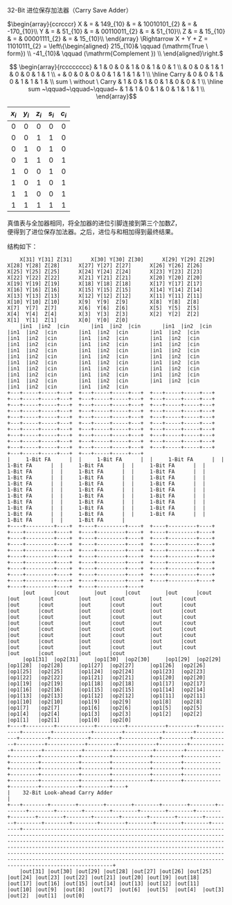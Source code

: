 32-Bit 进位保存加法器（Carry Save Adder）

$`\begin{array}{ccrcccr}
    X & = & 149_{10} & = & 10010101_{2} & = & -170_{10}\\
    Y & = &  51_{10} & = & 00110011_{2} & = &   51_{10}\\
    Z & = &  15_{10} & = & 00001111_{2} & = &   15_{10}\\
\end{array} \Rightarrow 
X + Y + Z = 11010111_{2} = \left\{\begin{aligned}
     215_{10}& \qquad (\mathrm{True \ form}) \\
     -41_{10}& \qquad (\mathrm{Complement }) \\
\end{aligned}\right.`$ 

$$
\begin{array}{rcccccccc}
                               & 1 & 0 & 0 & 1 & 0 & 1 & 0 & 1 \\
                               & 0 & 0 & 1 & 1 & 0 & 0 & 1 & 1 \\
                             + & 0 & 0 & 0 & 0 & 1 & 1 & 1 & 1 \\
    \hline
                         Carry & 0 & 0 & 1 & 0 & 1 & 1 & 1 &   \\
       sum \  without \  Carry & 1 & 0 & 1 & 0 & 1 & 0 & 0 & 1 \\
    \hline
    sum ~\qquad~\qquad~\qquad~ & 1 & 1 & 0 & 1 & 0 & 1 & 1 & 1 \\
\end{array}$$

| $`x_{i}`$ | $`y_{i}`$ | $`z_{i}`$ | $`s_{i}`$ | $`c_{i}`$ |
|:-:|:-:|:-:|:-:|:-:|
| 0 | 0 | 0 | 0 | 0 |
| 0 | 0 | 1 | 1 | 0 |
| 0 | 1 | 0 | 1 | 0 |
| 0 | 1 | 1 | 0 | 1 |
| 1 | 0 | 0 | 1 | 0 |
| 1 | 0 | 1 | 0 | 1 |
| 1 | 1 | 0 | 0 | 1 |
| 1 | 1 | 1 | 1 | 1 |

真值表与全加器相同，将全加器的进位引脚连接到第三个加数$`Z`$， \
便得到了进位保存加法器。之后，进位与和相加得到最终结果。

结构如下：


        X[31] Y[31] Z[31]      X[30] Y[30] Z[30]      X[29] Y[29] Z[29]      X[28] Y[28] Z[28]      X[27] Y[27] Z[27]      X[26] Y[26] Z[26]      X[25] Y[25] Z[25]      X[24] Y[24] Z[24]      X[23] Y[23] Z[23]      X[22] Y[22] Z[22]      X[21] Y[21] Z[21]      X[20] Y[20] Z[20]      X[19] Y[19] Z[19]      X[18] Y[18] Z[18]      X[17] Y[17] Z[17]      X[16] Y[16] Z[16]      X[15] Y[15] Z[15]      X[14] Y[14] Z[14]      X[13] Y[13] Z[13]      X[12] Y[12] Z[12]      X[11] Y[11] Z[11]      X[10] Y[10] Z[10]      X[9]  Y[9]  Z[9]       X[8]  Y[8]  Z[8]       X[7]  Y[7]  Z[7]       X[6]  Y[6]  Z[6]       X[5]  Y[5]  Z[5]       X[4]  Y[4]  Z[4]       X[3]  Y[3]  Z[3]       X[2]  Y[2]  Z[2]       X[1]  Y[1]  Z[1]       X[0]  Y[0]  Z[0]   
        |in1  |in2  |cin       |in1  |in2  |cin       |in1  |in2  |cin       |in1  |in2  |cin       |in1  |in2  |cin       |in1  |in2  |cin       |in1  |in2  |cin       |in1  |in2  |cin       |in1  |in2  |cin       |in1  |in2  |cin       |in1  |in2  |cin       |in1  |in2  |cin       |in1  |in2  |cin       |in1  |in2  |cin       |in1  |in2  |cin       |in1  |in2  |cin       |in1  |in2  |cin       |in1  |in2  |cin       |in1  |in2  |cin       |in1  |in2  |cin       |in1  |in2  |cin       |in1  |in2  |cin       |in1  |in2  |cin       |in1  |in2  |cin       |in1  |in2  |cin       |in1  |in2  |cin       |in1  |in2  |cin       |in1  |in2  |cin       |in1  |in2  |cin       |in1  |in2  |cin       |in1  |in2  |cin       |in1  |in2  |cin   
    +---+-----+-----+---+  +---+-----+-----+---+  +---+-----+-----+---+  +---+-----+-----+---+  +---+-----+-----+---+  +---+-----+-----+---+  +---+-----+-----+---+  +---+-----+-----+---+  +---+-----+-----+---+  +---+-----+-----+---+  +---+-----+-----+---+  +---+-----+-----+---+  +---+-----+-----+---+  +---+-----+-----+---+  +---+-----+-----+---+  +---+-----+-----+---+  +---+-----+-----+---+  +---+-----+-----+---+  +---+-----+-----+---+  +---+-----+-----+---+  +---+-----+-----+---+  +---+-----+-----+---+  +---+-----+-----+---+  +---+-----+-----+---+  +---+-----+-----+---+  +---+-----+-----+---+  +---+-----+-----+---+  +---+-----+-----+---+  +---+-----+-----+---+  +---+-----+-----+---+  +---+-----+-----+---+  +---+-----+-----+---+  
    |     1-Bit FA      |  |     1-Bit FA      |  |     1-Bit FA      |  |     1-Bit FA      |  |     1-Bit FA      |  |     1-Bit FA      |  |     1-Bit FA      |  |     1-Bit FA      |  |     1-Bit FA      |  |     1-Bit FA      |  |     1-Bit FA      |  |     1-Bit FA      |  |     1-Bit FA      |  |     1-Bit FA      |  |     1-Bit FA      |  |     1-Bit FA      |  |     1-Bit FA      |  |     1-Bit FA      |  |     1-Bit FA      |  |     1-Bit FA      |  |     1-Bit FA      |  |     1-Bit FA      |  |     1-Bit FA      |  |     1-Bit FA      |  |     1-Bit FA      |  |     1-Bit FA      |  |     1-Bit FA      |  |     1-Bit FA      |  |     1-Bit FA      |  |     1-Bit FA      |  |     1-Bit FA      |  |     1-Bit FA      |  
    +----+---------+----+  +----+---------+----+  +----+---------+----+  +----+---------+----+  +----+---------+----+  +----+---------+----+  +----+---------+----+  +----+---------+----+  +----+---------+----+  +----+---------+----+  +----+---------+----+  +----+---------+----+  +----+---------+----+  +----+---------+----+  +----+---------+----+  +----+---------+----+  +----+---------+----+  +----+---------+----+  +----+---------+----+  +----+---------+----+  +----+---------+----+  +----+---------+----+  +----+---------+----+  +----+---------+----+  +----+---------+----+  +----+---------+----+  +----+---------+----+  +----+---------+----+  +----+---------+----+  +----+---------+----+  +----+---------+----+  +----+---------+----+  
         |out      |cout        |out      |cout        |out      |cout        |out      |cout        |out      |cout        |out      |cout        |out      |cout        |out      |cout        |out      |cout        |out      |cout        |out      |cout        |out      |cout        |out      |cout        |out      |cout        |out      |cout        |out      |cout        |out      |cout        |out      |cout        |out      |cout        |out      |cout        |out      |cout        |out      |cout        |out      |cout        |out      |cout        |out      |cout        |out      |cout        |out      |cout        |out      |cout        |out      |cout        |out      |cout        |out      |cout        |out      |cout   
         |op1[31]  |op2[31]     |op1[30]  |op2[30]     |op1[29]  |op2[29]     |op1[28]  |op2[28]     |op1[27]  |op2[27]     |op1[26]  |op2[26]     |op1[25]  |op2[25]     |op1[24]  |op2[24]     |op1[23]  |op2[23]     |op1[22]  |op2[22]     |op1[21]  |op2[21]     |op1[20]  |op2[20]     |op1[19]  |op2[19]     |op1[18]  |op2[18]     |op1[17]  |op2[17]     |op1[16]  |op2[16]     |op1[15]  |op2[15]     |op1[14]  |op2[14]     |op1[13]  |op2[13]     |op1[12]  |op2[12]     |op1[11]  |op2[11]     |op1[10]  |op2[10]     |op1[9]   |op2[9]      |op1[8]   |op2[8]      |op1[7]   |op2[7]      |op1[6]   |op2[6]      |op1[5]   |op2[5]      |op1[4]   |op2[4]      |op1[3]   |op2[3]      |op1[2]   |op2[2]      |op1[1]   |op2[1]      |op1[0]   |op2[0] 
    +----+---------+------------+---------+------------+---------+------------+---------+------------+---------+------------+---------+------------+---------+------------+---------+------------+---------+------------+---------+------------+---------+------------+---------+------------+---------+------------+---------+------------+---------+------------+---------+------------+---------+------------+---------+------------+---------+------------+---------+------------+---------+------------+---------+------------+---------+------------+---------+------------+---------+------------+---------+------------+---------+------------+---------+------------+---------+------------+---------+------------+---------+------------+---------+----+  
    |    32-Bit Look-ahead Carry Adder                                                                                                                                                                                                                                                                                                                                                                                                                                                                                                                                                                                                                                                                                                                           |  
    +---+--------+--------+--------+--------+--------+--------+--------+--------+--------+--------+--------+--------+--------+--------+--------+--------+--------+--------+--------+--------+--------+--------+--------+--------+--------+--------+--------+--------+--------+--------+--------+-----------------------------------------------------------------------------------------------------------------------------------------------------------------------------------------------------------------------------------------------------------------------------------------------------------------------------------------------------------------------------------------------------------------------------------------------------------------+  
        |out[31] |out[30] |out[29] |out[28] |out[27] |out[26] |out[25] |out[24] |out[23] |out[22] |out[21] |out[20] |out[19] |out[18] |out[17] |out[16] |out[15] |out[14] |out[13] |out[12] |out[11] |out[10] |out[9]  |out[8]  |out[7]  |out[6]  |out[5]  |out[4]  |out[3]  |out[2]  |out[1]  |out[0]                                                                                                                                                                                                                                                                                                                                                                                                                                                            
